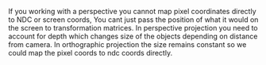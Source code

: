 If you working with a perspective you cannot map pixel coordinates directly to NDC or screen coords,
You cant just pass the position of what it would on the screen to transformation matrices.
In perspective projection you need to account for depth which changes size of the objects depending on distance from camera.
In orthographic projection the size remains constant so we could map the pixel coords to ndc coords directly.